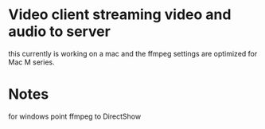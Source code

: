 # Video client streaming video and audio to server

this currently is working on a mac and the ffmpeg settings are optimized for Mac M series.

# Notes
for windows point ffmpeg to DirectShow

